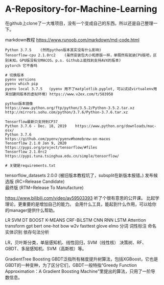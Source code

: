 # A-Repository-for-Machine-Learning

在github上clone了一大堆项目，没有一个变成自己的东西。所以还是自己整理一下。

markdown教程 https://www.runoob.com/markdown/md-code.html
```
Python 3.7.5    (然而python版本其实没有什么影响)
Tensorflow-cpu 2.1.0rc2    (虽然安装包大小和原版一样，单既然有就装CPU版吧，区别未知。GPU版没有分MACOS。p.s. Github上能找到支持AVX的版本)
pytorch 它不香吗

# 切换版本 
pyenv versions
pyenv which pip
pyenv local 3.7.5   (pyenv 用不了matplotlib.pyplot, 可以试试virtualenv用来创建同版本的虚拟环境) https://www.v2ex.com/t/583958

python版本镜像
https://www.python.org/ftp/python/3.5.2/Python-3.5.2.tar.xz
http://mirrors.sohu.com/python/3.7.6/Python-3.7.6.tar.xz

Tensorflow最新只支持到CP37  
Python 3.7.6 - Dec. 18, 2019    https://www.python.org/downloads/mac-osx/
Python 3.7.6                    https://github.com/pyenv/pyenv#homebrew-on-macos
Tensorflow 2.1.0 Jan 9, 2020 https://pypi.org/project/tensorflow/#files
Tensorflow 2.1.0rc2 https://pypi.tuna.tsinghua.edu.cn/simple/tensorflow/

# 关键是requirements.txt

```
tensorflow_datasets 2.0.0 (被旧版本教程坑了，subsplit在新版本报错。)
发布候选版 (RC=Release Candidate)  
最终版 (RTM=Release To Manufacture)

https://www.bilibili.com/video/av59503393
听了个很有意思的公开课。
比起学理论，更重要的是增加自己的能力。
会用什么工具，能起到什么作用，可以给你的manager提供什么帮助。

LR SVM DT BOOST K-MEANS CRF-BiLSTM
CNN RNN LSTM Attention transform gpt bert
one-hot bow w2v fasttest glove elmo
分词 词性标注 命名实体识别 依存句法分析

LR，贝叶斯分类，单层感知机、线性回归，SVM（线性核）
决策树、RF、GBDT、多层感知机、SVM（高斯核）等。

GradientTree Boosting
GBDT泛指所有梯度提升树算法，包括XGBoost，它也是GBDT的一种变种，为了区分它们，GBDT一般特指“Greedy Function Approximation：A Gradient Boosting Machine”里提出的算法，只用了一阶导数信息。




